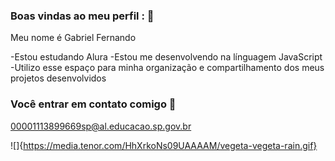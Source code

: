 ### Boas vindas ao meu perfil : 💙 

Meu nome é Gabriel Fernando

-Estou estudando Alura
-Estou me desenvolvendo na línguagem JavaScript
-Utilizo esse espaço para minha organização e compartilhamento dos meus projetos desenvolvidos

### Você entrar em contato comigo 📧

00001113899669sp@al.educacao.sp.gov.br



![]{https://media.tenor.com/HhXrkoNs09UAAAAM/vegeta-vegeta-rain.gif}

